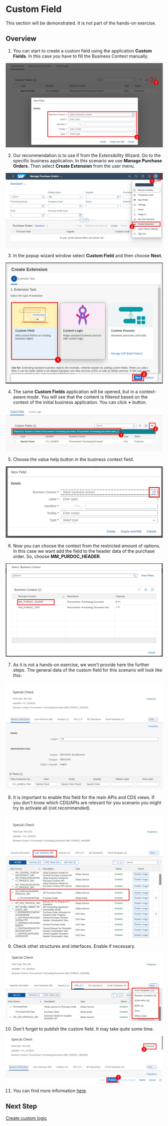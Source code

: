 # Custom Field

This section will be demonstrated. It is not part of the hands-on exercise.

## Overview

1. You can start to create a custom field using the application **Custom Fields**. In this case you have to fill the Business Context manually.

  ![](./img/new-custom-field-old-style.png)

2. Our recommendation is to use if from the Extensibility Wizard. Go to the specific business application. In this scenario we use **Manage Purchase Orders**. Then select **Create Extension** from the user menu.

  ![](./img/po-create-extension.png)

3. In the popup wizard window select **Custom Field** and then choose **Next**.

  ![](./img/wizard-custom-field.png)

4. The same **Custom Fields** application will be opened, but in a context-aware mode. You will see that the content is filtered based on the context of the initial business application. You can click **+** button.

  ![](./img/custom-field-app-with-context.png)

5. Choose the value help button in the business context field.

  ![](./img/select-business-context.png)

6. Now you can choose the context from the restricted amount of options. In this case we want add the field to the header data of the purchase order. So, choose **MM_PURDOC_HEADER**.

  ![](./img/select-header-context.png)

7. As it is not a hands-on exercise, we won't provide here the further steps. The general data of the custom field for this scenario will look like this:

  ![](./img/custom-field-general-data.png)

8. It is important to enable this field for the main APIs and CDS views. If you don't know which CDS/APIs are relevant for you scenario you might try to activate all (not recommended).

  ![](./img/custom-field-user-interfaces.png)

9. Check other structures and interfaces. Enable if necessary.

  ![](./img/custom-field-other-structures.png)

10. Don't forget to publish the custom field. It may take quite some time.

  ![](./img/publish-custom-field.png)

11. You can find more information [here](https://help.sap.com/docs/SAP_S4HANA_CLOUD/0f69f8fb28ac4bf48d2b57b9637e81fa/ce819b8557194ae0aa180ba4ac6a04de.html?version=2502.VAL).

## Next Step

[Create custom logic](./custom-logic.md)
